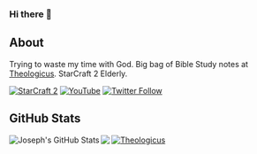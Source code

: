 ### Hi there 👋

## About

Trying to waste my time with God.
Big bag of Bible Study notes at [Theologicus](https://github.com/joelouthan/theologic.us). 
StarCraft 2 Elderly.

[![StarCraft 2](https://img.shields.io/badge/StarCraft%202-Nachoz%2311728-blue)](https://starcraft2.com/en-us/profile/1/1/9753175)
[![YouTube](https://img.shields.io/youtube/channel/subscribers/UC2OGCVvHpHJo9dTVSSDz7ZQ?style=social)](https://www.youtube.com/channel/UC2OGCVvHpHJo9dTVSSDz7ZQ)
[![Twitter Follow](https://img.shields.io/twitter/follow/josephlouthan?style=social)](https://twitter.com/josephlouthan)

## GitHub Stats

<a href="https://github.com/joelouthan/joelouthan">
  <img align="left" src="https://github-readme-stats.vercel.app/api?username=joelouthan&show_icons=true&line_height=27&count_private=true&theme=merko&hide=contribs" alt="Joseph's GitHub Stats" />
</a>

<a href="https://github.com/joelouthan/joelouthan">
  <img align="left" src="https://github-readme-stats.vercel.app/api/top-langs/?username=joelouthan&hide=tex,css&&theme=merko&langs_count=6&layout=compact" />
</a>

[![Theologicus](https://github-readme-stats.vercel.app/api/pin/?username=joelouthan&repo=theologic.us&theme=merko)](https://github.com/joelouthan/theologic.us)

<!--
**joelouthan/joelouthan** is a ✨ _special_ ✨ repository because its `README.md` (this file) appears on your GitHub profile.

Here are some ideas to get you started:

- 🔭 I’m currently working on ...
- 🌱 I’m currently learning ...
- 👯 I’m looking to collaborate on ...
- 🤔 I’m looking for help with ...
- 💬 Ask me about ...
- 📫 How to reach me: ...
- 😄 Pronouns: ...
- ⚡ Fun fact: ...
-->
